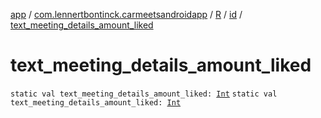 [app](../../../index.md) / [com.lennertbontinck.carmeetsandroidapp](../../index.md) / [R](../index.md) / [id](index.md) / [text_meeting_details_amount_liked](./text_meeting_details_amount_liked.md)

# text_meeting_details_amount_liked

`static val text_meeting_details_amount_liked: `[`Int`](https://kotlinlang.org/api/latest/jvm/stdlib/kotlin/-int/index.html)
`static val text_meeting_details_amount_liked: `[`Int`](https://kotlinlang.org/api/latest/jvm/stdlib/kotlin/-int/index.html)